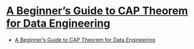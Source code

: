 # [A Beginner’s Guide to CAP Theorem for Data Engineering](https://www.analyticsvidhya.com/blog/2020/08/a-beginners-guide-to-cap-theorem-for-data-engineering/)

- [A Beginner’s Guide to CAP Theorem for Data Engineering](#a-beginners-guide-to-cap-theorem-for-data-engineering)

